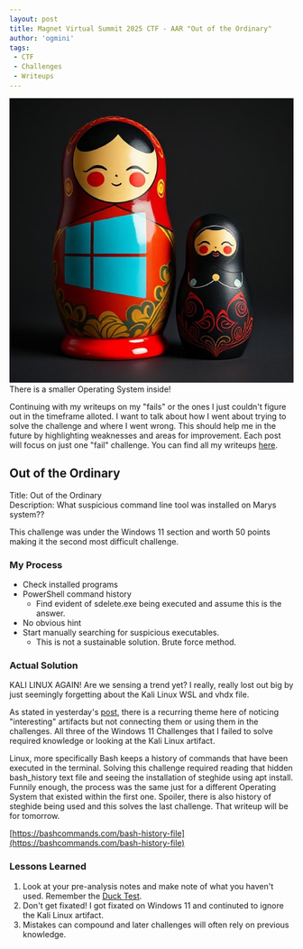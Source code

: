 ```yaml
---
layout: post
title: Magnet Virtual Summit 2025 CTF - AAR "Out of the Ordinary"
author: 'ogmini'
tags:
 - CTF 
 - Challenges
 - Writeups
---
```


![Nesting Dolls](/images/memes/nesting.jpg)   
There is a smaller Operating System inside!

Continuing with my writeups on my "fails" or the ones I just couldn't figure out in the timeframe alloted. I want to talk about how I went about trying to solve the challenge and where I went wrong. This should help me in the future by highlighting weaknesses and areas for improvement. Each post will focus on just one "fail" challenge. You can find all my writeups [here](https://ogmini.github.io/ctf).

## Out of the Ordinary

Title: Out of the Ordinary   
Description: What suspicious command line tool was installed on Marys system??

This challenge was under the Windows 11 section and worth 50 points making it the second most difficult challenge. 

### My Process

- Check installed programs
- PowerShell command history
    - Find evident of sdelete.exe being executed and assume this is the answer. 
- No obvious hint
- Start manually searching for suspicious executables. 
    - This is not a sustainable solution. Brute force method.

### Actual Solution

KALI LINUX AGAIN! Are we sensing a trend yet? I really, really lost out big by just seemingly forgetting about the Kali Linux WSL and vhdx file. 

As stated in yesterday's [post](https://ogmini.github.io/2025/02/24/AAR-A-Shadow-of-the-Real-Thing.html), there is a recurring theme here of noticing "interesting" artifacts but not connecting them or using them in the challenges. All three of the Windows 11 Challenges that I failed to solve required knowledge or looking at the Kali Linux artifact.

Linux, more specifically Bash keeps a history of commands that have been executed in the terminal. Solving this challenge required reading that hidden bash_history text file and seeing the installation of steghide using apt install. Funnily enough, the process was the same just for a different Operating System that existed within the first one. Spoiler, there is also history of steghide being used and this solves the last challenge. That writeup will be for tomorrow. 

[https://bashcommands.com/bash-history-file](https://bashcommands.com/bash-history-file)

### Lessons Learned

1. Look at your pre-analysis notes and make note of what you haven't used. Remember the [Duck Test](https://en.wikipedia.org/wiki/Duck_test). 
2. Don't get fixated! I got fixated on Windows 11 and continuted to ignore the Kali Linux artifact.
3. Mistakes can compound and later challenges will often rely on previous knowledge.
